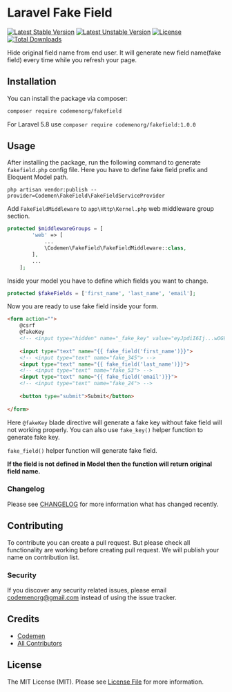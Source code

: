 # Laravel Fake Field 

[![Latest Stable Version](https://poser.pugx.org/codemenorg/fakefield/v/stable)](https://packagist.org/packages/codemenorg/fakefield)
[![Latest Unstable Version](https://poser.pugx.org/codemenorg/fakefield/v/unstable)](https://packagist.org/packages/codemenorg/fakefield)
[![License](https://poser.pugx.org/codemenorg/fakefield/license)](https://packagist.org/packages/codemenorg/fakefield)
[![Total Downloads](https://poser.pugx.org/codemenorg/fakefield/downloads)](https://packagist.org/packages/codemenorg/fakefield)

Hide original field name from end user. It will generate new field name(fake field) every time while you refresh your page. 

## Installation

You can install the package via composer:

```bash
composer require codemenorg/fakefield
```

For Laravel 5.8 use `composer require codemenorg/fakefield:1.0.0`

## Usage
After installing the package, run the following command to generate `fakefield.php` config file. Here you have to define fake field prefix and Eloquent Model path.  
```
php artisan vendor:publish --provider=Codemen\FakeField\FakeFieldServiceProvider
```

Add `FakeFieldMiddleware` to `app\Http\Kernel.php` web middleware group section.

```php
protected $middlewareGroups = [
        'web' => [
            ...
            \Codemen\FakeField\FakeFieldMiddleware::class,
        ],
        ...
    ];
```

Inside your model you have to define which fields you want to change. 
```php
protected $fakeFields = ['first_name', 'last_name', 'email'];
```

Now you are ready to use fake field inside your form.

```html
<form action="">
    @csrf
    @fakeKey
    <!-- <input type="hidden" name="_fake_key" value="eyJpdiI6Ij...wOG9BPT0ifQ"> -->
    
    <input type="text" name="{{ fake_field('first_name')}}">
    <!-- <input type="text" name="fake_345"> -->
    <input type="text" name="{{ fake_field('last_name')}}">
    <!-- <input type="text" name="fake_53"> -->
    <input type="text" name="{{ fake_field('email')}}">
    <!-- <input type="text" name="fake_24"> -->
    
    <button type="submit">Submit</button>
    
</form>
```

Here `@fakeKey` blade directive will generate a fake key without fake field will not working properly. You can also use `fake_key()` helper function to generate fake key. 

`fake_field()` helper function will generate fake field. 

**If the field is not defined in Model then the function will return original field name.**



### Changelog

Please see [CHANGELOG](CHANGELOG.md) for more information what has changed recently.

## Contributing

To contribute you can create a pull request. But please check all functionality are working before creating pull request. We will publish your name on contribution list. 

### Security

If you discover any security related issues, please email codemenorg@gmail.com instead of using the issue tracker.

## Credits

- [Codemen](https://github.com/codemenorg)
- [All Contributors](../../contributors)

## License

The MIT License (MIT). Please see [License File](LICENSE.md) for more information.
